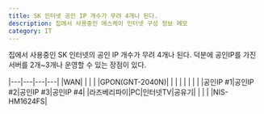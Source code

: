 ```yaml
---
title: SK 인터넷 공인 IP 개수가 무려 4개나 된다.
description: 집에서 사용중인 에스케이 인터넷 구성 정보 메모
category: IT
---
```


집에서 사용중인 SK 인터넷의 공인 IP 개수가 무려 4개나 된다. 
덕분에 공인IP를 가진 서버를 2개~3개나 운영할 수 있는 장점이 있다. 


|---|---|---|---|
|WAN|   |   |   |
|GPON(GNT-2040N)|   |   |   |
|   |   |   |
|공인IP #1|공인IP #2|공인IP #3|공인IP #4|
|라즈베리파이|PC|인터넷TV|공유기|
|   |   |   |NIS-HM1624FS|
